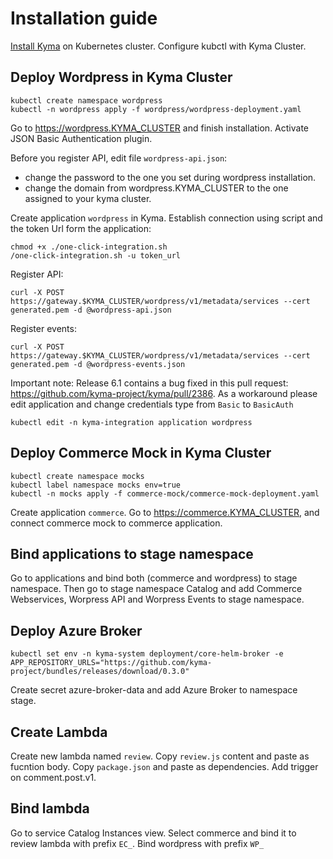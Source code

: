 # Installation guide

[Install Kyma](https://kyma-project.io/docs/master/root/kyma#installation-installation) on Kubernetes cluster.
Configure kubctl with Kyma Cluster.

## Deploy Wordpress in Kyma Cluster

```
kubectl create namespace wordpress
kubectl -n wordpress apply -f wordpress/wordpress-deployment.yaml
```
Go to https://wordpress.KYMA_CLUSTER and finish installation.
Activate JSON Basic Authentication plugin.

Before you register API, edit file `wordpress-api.json`:
- change the password to the one you set during wordpress installation. 
- change the domain from wordpress.KYMA_CLUSTER to the one assigned to your kyma cluster.

Create application `wordpress` in Kyma. Establish connection using script and the token Url form the application:
```
chmod +x ./one-click-integration.sh
/one-click-integration.sh -u token_url
```

Register API:
```
curl -X POST https://gateway.$KYMA_CLUSTER/wordpress/v1/metadata/services --cert generated.pem -d @wordpress-api.json
```

Register events:
```
curl -X POST https://gateway.$KYMA_CLUSTER/wordpress/v1/metadata/services --cert generated.pem -d @wordpress-events.json
```

Important note: Release 6.1 contains a bug fixed in this pull request: https://github.com/kyma-project/kyma/pull/2386. As a workaround please edit application and change credentials type from `Basic` to `BasicAuth`

```
kubectl edit -n kyma-integration application wordpress
```


## Deploy Commerce Mock in Kyma Cluster

```
kubectl create namespace mocks
kubectl label namespace mocks env=true
kubectl -n mocks apply -f commerce-mock/commerce-mock-deployment.yaml
```

Create application `commerce`. Go to https://commerce.KYMA_CLUSTER, and connect commerce mock to commerce application.


## Bind applications to stage namespace

Go to applications and bind both (commerce and wordpress) to stage namespace. Then go to stage namespace Catalog and add Commerce Webservices, Worpress API and Worpress Events to stage namespace.

## Deploy Azure Broker

```
kubectl set env -n kyma-system deployment/core-helm-broker -e APP_REPOSITORY_URLS="https://github.com/kyma-project/bundles/releases/download/0.3.0"
```
Create secret azure-broker-data and add Azure Broker to namespace stage.



## Create Lambda

Create new lambda named `review`. Copy `review.js` content and paste as fucntion body. Copy `package.json` and paste as dependencies.
Add trigger on comment.post.v1.

## Bind lambda 

Go to service Catalog Instances view. Select commerce and bind it to review lambda with prefix `EC_`. Bind wordpress with prefix `WP_`